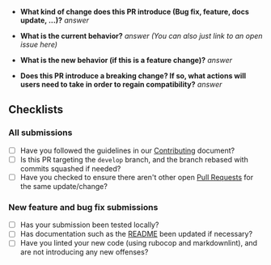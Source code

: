 <!-- You can erase any questions or checklists in this template that are not applicable. -->

* **What kind of change does this PR introduce (Bug fix, feature, docs update, ...)?**
  _answer_

* **What is the current behavior?**
  _answer (You can also just link to an open issue here)_

* **What is the new behavior (if this is a feature change)?**
  _answer_

* **Does this PR introduce a breaking change? If so, what actions will users need to take in order to regain compatibility?**
  _answer_

## Checklists

### All submissions

* [ ] Have you followed the guidelines in our [Contributing](CONTRIBUTING.md) document?
* [ ] Is this PR targeting the `develop` branch, and the branch rebased with commits squashed if needed?
* [ ] Have you checked to ensure there aren't other open [Pull Requests](../../pulls) for the same update/change?

<!-- You can erase the following part of this template if it's not applicable to your Pull Request. -->

### New feature and bug fix submissions

* [ ] Has your submission been tested locally?
* [ ] Has documentation such as the [README](/README.md) been updated if necessary?
* [ ] Have you linted your new code (using rubocop and markdownlint), and are not introducing any new offenses?
